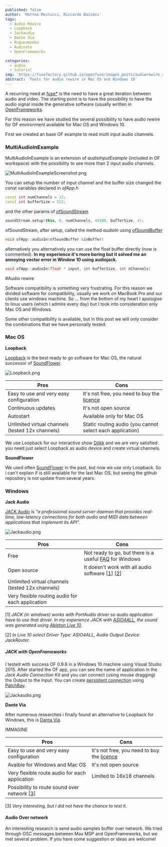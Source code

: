 ```yaml
---
published: false
author: 'Matteo Mestucci, Riccardo Bazzoni'
tags:
  - Audio Rewire
  - Loopback
  - Jackaudio
  - Dante Via
  - Rogueamoeba
  - Audinate
  - OpenFrameworks

categories:
  - audio
  - tutorial
img: 'https://fusefactory.github.io/openfuse/images_posts/audiorewire_cover.jpg'
abstract: 'Tools for audio rewire in Mac OS and Windows 10'
---
```


A recurring need at [fuse*](http://www.fuseworks.it/) is the need to have a great iteration between audio and video. The starting point is to have the possibility to have the audio signal inside the generative software (usually written in [OpenFrameworks](http://openframeworks.cc/).

For this reason we have studied the several possibility to have audio rewire for OF
environment available for Mac OS and Windows 10.

First we created an base OF example to read multi input audio channels.

### MultiAudioInExample

MultiAudioInExample is an extension of _audioInputExample_ (included in OF workspace) with the possibility to see more than 2 input audio channels.

![MultiAudioInExampleScreenshot.png](../images_posts/2018-04-20-MultiAudioInExampleScreenshot.png)

You can setup the number of input channel and the buffer size changed the const variables declared in _ofApp.h_
```c++
const int numChannels = 12;
const int bufferSize = 512;
```
and the other params of [ofSoundStream](http://openframeworks.cc/documentation/sound/ofSoundStream/)
```c++
soundStream.setup(this, 0, numChannels, 44100, bufferSize, 4);
```

ofSoundStream, after setup, called the method _audioIn_ using [ofSoundBuffer](http://openframeworks.cc/documentation/sound/ofSoundBuffer/)
```c++
void ofApp::audioIn(ofSoundBuffer &inBuffer)
```

alternatively you alternatively you can use the float buffer directly (now is commented). **In my experience it's more boring but it solved me an annoying vector error in Window 10 using audiojack.**
```c++
void ofApp::audioIn(float * input, int bufferSize, int nChannels)
```

#Audio rewire

Software compatibility is something very frustrating. For this reason we divided software for compatibility, usually we work on MacBook Pro and our clients use windows machine.
So ... from the bottom of my heart I apologise to linux users (which I admire every day) but I took into consideration only Mac OS and Windows.

Some other compatibility is available, but in this post we will only consider the combinations that we have personally tested.


### Mac OS
**Loopback**

[Loopback](https://rogueamoeba.com/loopback/) is the best ready to go software for Mac OS, the natural successor of [SoundFlower](https://rogueamoeba.com/freebies/soundflower/).

![Loopback.png](../images_posts/2018-04-20-loopback.png)

Pros | Cons
------------ | -------------
Easy to use and very easy configuration | It's not free, you need to buy the [licence](https://rogueamoeba.com/loopback/buy.php)
Continuous updates | It's not open source
Autostart | Available only for Mac OS
Unlimited virtual channels (tested 12x channels) | Static routing audio (you cannot select each application)


We use Loopback for our interactive show [Dökk](http://fuseworks.it/en/project/dokk-en/) and we are very satisfied: you need just select Loopback as audio device and create virtual channels.

**SoundFlower**

We used often [SoundFlower](https://github.com/RogueAmoeba/Soundflower-Original) in the past, but now we use only Loopback. So i can't explain if is still available for the last Mac OS, but seeing the github repository is not update from several years.


### Windows

**Jack Audio**

[JACK Audio](http://jackaudio.org/) is _"a professional sound server daemon that provides real-time, low-latency connections for both audio and MIDI data between applications that implement its API"_.

![Jackaudio.png](../images_posts/2018-04-20-jackaudio.png)


Pros | Cons
------------ | -------------
Free | Not ready to go, but there is a useful [FAQ](http://jackaudio.org/faq/jack_on_windows.html) for Windows
Open source | It doesn't work with all audio software [[1]()] [[2]()]
Unlimited virtual channels (tested 12x channels) |
Very flexible routing audio for each application |


[1] _JACK (in windows) works with PortAudio driver so audio application have to use that driver. In my experience JACK with [ASIO4ALL](http://www.asio4all.org/), the sound was generated using [Ableton Live 10](https://www.ableton.com/en/live/)._

[2] _In Live 10 select Driver Type: ASIO4ALL, Audio Output Device: JackRouter._


##### JACK with OpenFrameworks

I tested with success OF 0.9.8 in a Windows 10 machine using Visual Studio 2015. After started the OF app, you can see the name of application in the _Jack Audio Connection Kit_ and you can connect (using mouse dragging) the Output to the Input. You can create [persistent connection](http://jackaudio.org/faq/persistent_connections.html) using [PatchBay](http://www.rncbc.org/drupal/node/76).


![Jackaudio.png](../images_posts/2018-04-20-dante-via.png)



**Dante Via**

After numerous researches i finally found an alternative to Loopback for Windows, this is [Danta Via](https://www.audinate.com/products/software/dante-via).


IMMAGINE

Pros | Cons
------------ | -------------
Easy to use and very easy configuration | It's not free, you need to buy the [licence](https://www.audinate.com/products/software/dante-via#getvia)
Avaible for Windows and Mac OS | It's not open source
Very flexible route audio for each application| Limited to 16x16 channels
Possibility to route sound over network [[3]()]  |


[3] _Very interesting, but I did not have the chance to test it._



#### Audio Over network

An interesting research is send audio samples buffer over network. We tried through OSC messages between Max MSP and OpenFrameworks, but we met several problem. If you have some suggestion or ideas are welcome!

